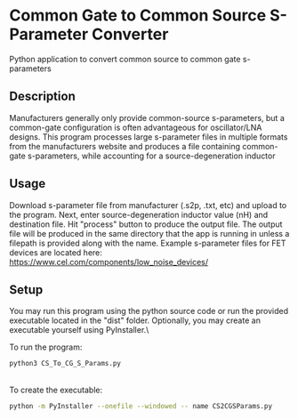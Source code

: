 # Common Gate to Common Source S-Parameter Converter
Python application to convert common source to common gate s-parameters

## Description
Manufacturers generally only provide common-source s-parameters, but a common-gate configuration is often advantageous for oscillator/LNA designs. 
This program processes large s-parameter files in multiple formats from the manufacturers website and produces a file containing common-gate s-parameters, while accounting for a source-degeneration inductor

## Usage
Download s-parameter file from manufacturer (.s2p, .txt, etc) and upload to the program. Next, enter source-degeneration inductor value (nH) and destination file. Hit "process" button to produce the output file. The output file will be produced in the same directory that the app is running in unless a filepath is provided along with the name. Example s-parameter files for FET devices are located here: https://www.cel.com/components/low_noise_devices/

## Setup
You may run this program using the python source code or run the provided executable located in the "dist" folder. Optionally, you may create an executable yourself using PyInstaller.\

To run the program:

```bash
python3 CS_To_CG_S_Params.py
```
\
To create the executable:
```bash
python -m PyInstaller --onefile --windowed -- name CS2CGSParams.py
```

